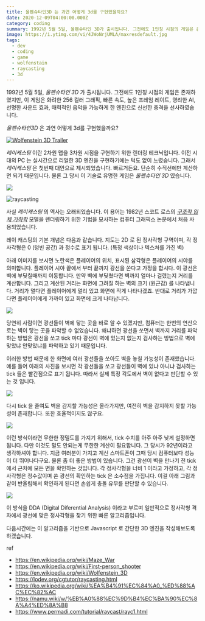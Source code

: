 ```yaml
---
title: 울펜슈타인3D 는 과연 어떻게 3d를 구현했을까요?
date: 2020-12-09T04:00:00.000Z
category: coding
summary: 1992년 5월 5일, 울펜슈타인 3D가 출시됩니다. 그전에도 1인칭 시점의 게임은 존재하였지만, 이 게임은 화려한 256 컬러 그래픽, 빠른 속도, 높은 프레임 레이트, 영리한 AI, 선명한 사운드 효과, 매력적인 음악을 가능하게 한 엔진으로 신선한 충격을 선사하였습니다.
image: https://i.ytimg.com/vi/4JWoNrjUMLA/maxresdefault.jpg
tags:
  - dev
  - coding
  - game
  - wolfenstain
  - raycasting
  - 3d
---
```


1992년 5월 5일, _울펜슈타인 3D_ 가 출시됩니다. 그전에도 1인칭 시점의 게임은 존재하였지만, 이 게임은 화려한 256 컬러 그래픽, 빠른 속도, 높은 프레임 레이트, 영리한 AI, 선명한 사운드 효과, 매력적인 음악을 가능하게 한 엔진으로 신선한 충격을 선사하였습니다.

_울펜슈타인3D_ 은 과연 어떻게 3d를 구현했을까요?

[![Wolfenstein 3D Trailer](https://img.youtube.com/vi/7P_dic-pSKo/0.jpg)](https://www.youtube.com/watch?v=7P_dic-pSKo 'Wolfenstein 3D Trailer')

_레이캐스팅_ 이란 2차원 맵을 3차원 시점을 구현하기 위한 렌더링 테크닉입니다. 이전 시대의 PC 는 실시간으로 리얼한 3D 엔진을 구현하기에는 턱도 없이 느렸습니다. 그래서 _레이캐스팅_ 은 첫번째 대안으로 제시되었습니다. 빠르거든요. 단순히 수직선에만 계산하면 되기 때문입니다. 물론 그 당시 이 기술로 유명한 게임은 _울펜슈타인 3D_ 였습니다.

![](https://www.permadi.com/tutorial/raycast/images/figure1.gif)

![raycasting](https://i.stack.imgur.com/AC2tt.gif)

사실 _레이캐스팅_ 의 역사는 오래되었습니다. 이 용어는 1982년 스코트 로스의 _[구조적 입체 기하학](https://ko.wikipedia.org/wiki/%EA%B5%AC%EC%A1%B0%EC%A0%81_%EC%9E%85%EC%B2%B4_%EA%B8%B0%ED%95%98%ED%95%99)_ 모델을 렌더링하기 위한 기법을 묘사하는 컴퓨터 그래픽스 논문에서 처음 사용되었습니다.

레이 캐스팅의 기본 개념은 다음과 같습니다. 지도는 2D 로 된 정사각형 구역이며, 각 정사각형은 0 (텅빈 공간) 과 정수로 표기 됩니다. (특정 색상이나 텍스쳐를 가진 벽)

아래 이미지를 보시면 노란색은 플레이어의 위치, 표시된 삼각형은 플레이어의 시야를 의미합니다. 플레이어 시야 끝에서 부터 끝까지 광선을 쏜다고 가정을 합시다. 이 광선은 벽에 부딪칠때까지 이동합니다. 만약 벽에 부딪쳤다면 벽까지 얼마나 걸렸는지 거리를 계산합니다. 그리고 계산된 거리는 화면에 그려질 하는 벽의 크기 (원근감) 를 나타냅니다. 거리가 멀다면 플레이어에게 멀리 있고 화면에 작게 나타나겠죠. 반대로 거리가 가깝다면 플레이어에게 가까이 있고 화면에 크게 나타납니다.

![](https://lodev.org/cgtutor/images/raycastgrid.gif)

당연히 사람이면 광선들이 벽에 닿는 곳을 바로 알 수 있겠지만, 컴퓨터는 한번의 연산으로는 벽이 닿는 곳을 파악할 수 없었습니다. 왜냐하면 광선을 쏘면서 벽까지 거리를 파악하는 방법은 광선을 쏘고 tick 마다 광선이 벽에 있는지 없는지 검사하는 방법으로 벽에 맞았냐 안맞았냐를 파악하고 있기 때문입니다.

이러한 방법 때문에 한 화면에 여러 광선들을 쏘아도 벽을 놓칠 가능성이 존재했습니다. 예를 들어 아래의 사진을 보시면 각 광선들을 쏘고 광선들이 벽에 있냐 아니냐 검사하는 tick 들은 빨간점으로 표기 됩니다. 따라서 실제 특정 각도에서 벽이 없다고 판단할 수 있는 것 입니다.

![](https://lodev.org/cgtutor/images/raycastmiss.gif)

다시 tick 을 줄여도 벽을 감지할 가능성은 올라가지만, 여전히 벽을 감지하지 못할 가능성이 존재합니다. 또한 효율적이지도 않구요.

![](https://lodev.org/cgtutor/images/raycastmiss2.gif)

이런 방식이라면 무한한 정밀도를 가지기 위해서, tick 수치를 아주 아주 낮게 설정하면 됩니다. 다만 이것도 말도 안되는게 무한한 계산이 필요합니다. 그 당시가 92년이라고 생각하셔야 합니다. 지금 여러분이 가지고 계신 스마트폰이 그때 당시 컴퓨터보다 성능이 더 뛰어나다구요. 물론 좀 더 좋은 방법이 있습니다. 그건 광선이 벽을 만나기 전 tick 에서 근처에 모든 면을 확인하는 것입니다. 각 정사각형을 너비 1 이라고 가정하고, 각 정사각형은 정수값이며 쏜 광선의 확인하는 tick 은 소수점을 가집니다. 이걸 아래 그림과 같이 반올림해서 확인하게 된다면 손쉽게 충돌 유무를 판단할 수 있습니다.

![](https://lodev.org/cgtutor/images/raycasthit.gif)

이 방식을 DDA (Digital Diferential Analysis) 이라고 부르며 일반적으로 정사각형 격자에서 광선에 맞은 정사각형을 찾기 위한 빠른 알고리즘입니다.

다음시간에는 이 알고리즘을 기반으로 Javascript 로 간단한 3D 엔진을 작성해보도록 하겠습니다.

ref

- https://en.wikipedia.org/wiki/Maze_War
- https://en.wikipedia.org/wiki/First-person_shooter
- https://en.wikipedia.org/wiki/Wolfenstein_3D
- https://lodev.org/cgtutor/raycasting.html
- https://ko.wikipedia.org/wiki/%EA%B4%91%EC%84%A0_%ED%88%AC%EC%82%AC
- https://namu.wiki/w/%EB%A0%88%EC%9D%B4%EC%BA%90%EC%8A%A4%ED%8A%B8
- https://www.permadi.com/tutorial/raycast/rayc1.html
